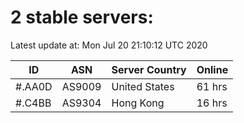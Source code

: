 # 2 stable servers:

Latest update at: Mon Jul 20 21:10:12 UTC 2020

| ID | ASN | Server Country | Online |
| -- | --- | -------------- | ------ |
| #.AA0D | AS9009 | United States | 61 hrs |
| #.C4BB | AS9304 | Hong Kong | 16 hrs |

